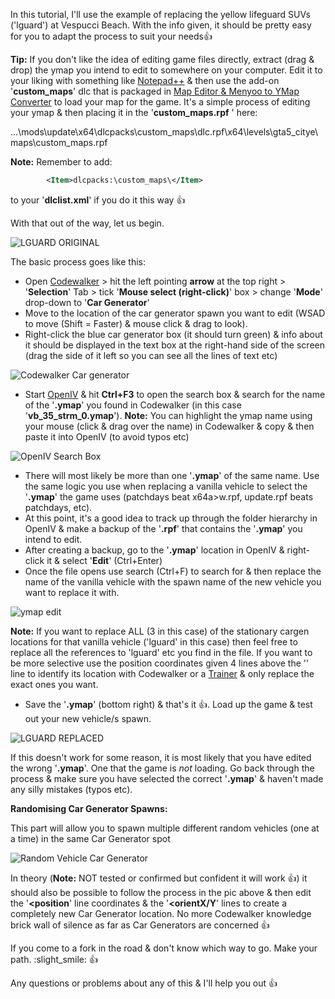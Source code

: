 In this tutorial, I'll use the example of replacing the yellow lifeguard SUVs ('lguard') at Vespucci Beach. With the info given, it should be pretty easy for you to adapt the process to suit your needs:thumbsup: 

**Tip:**
If you don't like the idea of editing game files directly, extract (drag & drop) the ymap you intend to edit to somewhere on your computer. Edit it to your liking with something like [Notepad++](https://notepad-plus-plus.org/downloads/) & then use the add-on '**custom_maps**' dlc that is packaged in [Map Editor & Menyoo to YMap Converter](https://www.gta5-mods.com/tools/mapeditor-2-ymap-converter) to load your map for the game. It's a simple process of editing your ymap & then placing it in the '**custom_maps.rpf** ' here:

...\mods\update\x64\dlcpacks\custom_maps\dlc.rpf\x64\levels\gta5\_citye\maps\custom_maps.rpf 

**Note:** Remember to add:
```xml
		<Item>dlcpacks:\custom_maps\</Item>
```
 to your '**dlclist.xml**' if you do it this way :thumbsup:

With that out of the way, let us begin.

![LGUARD ORIGINAL](https://live.staticflickr.com/65535/32739019427_627210c4ed_b.jpg)

The basic process goes like this:

 - Open [Codewalker](https://www.gta5-mods.com/tools/codewalker-gtav-interactive-3d-map) > hit the left pointing **arrow** at the top right > '**Selection**' Tab > tick '**Mouse select (right-click)**' box > change '**Mode**' drop-down to '**Car Generator**'
 - Move to the location of the car generator spawn you want to edit (WSAD to move (Shift = Faster) & mouse click & drag to look).
 - Right-click the blue car generator box (it should turn green) & info about it should be displayed in the text box at the right-hand side of the screen (drag the side of it left so you can see all the lines of text etc)

![Codewalker Car generator](https://live.staticflickr.com/65535/33804611638_479b56f58b_b.jpg)

 - Start [OpenIV](http://openiv.com/) & hit **Ctrl+F3** to open the search box & search for the name of the '**.ymap**' you found in Codewalker (in this case '**vb_35_strm_0.ymap**'). 
**Note:** You can highlight the ymap name using your mouse (click & drag over the name) in Codewalker & copy & then paste it into OpenIV (to avoid typos etc)

![OpenIV Search Box](https://live.staticflickr.com/65535/32739019947_cfca1eb8a9_b.jpg)

 - There will most likely be more than one '**.ymap**' of the same name. Use the same logic you use when replacing a vanilla vehicle to select the '**.ymap**' the game uses (patchdays beat x64a>w.rpf, update.rpf beats patchdays, etc).
 - At this point, it's a good idea to track up through the folder hierarchy in OpenIV & make a backup of the '**.rpf**' that contains the '**.ymap**' you intend to edit. 
 - After creating a backup, go to the '**.ymap**' location in OpenIV & right-click it & select '**Edit**' (Ctrl+Enter)
 - Once the file opens use search (Ctrl+F) to search for & then replace the name of the vanilla vehicle with the spawn name of the new vehicle you want to replace it with.

![ymap edit](https://live.staticflickr.com/65535/47629174152_b82bb0aceb_b.jpg)

**Note:** If you want to replace ALL (3 in this case) of the stationary cargen locations for that vanilla vehicle ('lguard' in this case) then feel free to replace all the references to 'lguard' etc you find in the file. If you want to be more selective use the position coordinates given 4 lines above the '**<carModel>**' line to identify its location with Codewalker or a [Trainer](https://www.gta5-mods.com/all/tags/trainer/most-downloaded) & only replace the exact ones you want.
 - Save the '**.ymap**' (bottom right) & that's it :thumbsup:. Load up the game & test out your new vehicle/s spawn.

![LGUARD REPLACED](https://live.staticflickr.com/65535/46766056855_e56229f69a_b.jpg)

If this doesn't work for some reason, it is most likely that you have edited the wrong '**.ymap**'. One that the game is *not* loading. Go back through the process & make sure you have selected the correct '**.ymap**' & haven't made any silly mistakes (typos etc). 

**Randomising Car Generator Spawns:**

This part will allow you to spawn multiple different random vehicles (one at a time) in the same Car Generator spot

![Random Vehicle Car Generator](https://live.staticflickr.com/65535/49299032967_54f2094db9_o.jpg)

In theory (**Note:** NOT tested or confirmed but confident it will work :thumbsup:) it should also be possible to follow the process in the pic above & then edit the '**<position**' line coordinates & the '**<orientX/Y**' lines to create a completely new Car Generator location. No more Codewalker knowledge brick wall of silence as far as Car Generators are concerned :thumbsup:

If you come to a fork in the road & don't know which way to go. Make your path. :slight_smile: :thumbsup:

Any questions or problems about any of this & I'll help you out :thumbsup: